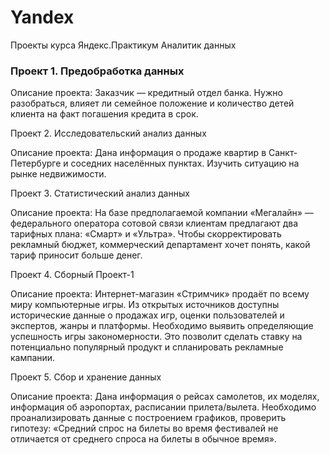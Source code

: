 # Yandex
Проекты курса Яндекс.Практикум Аналитик данных

### Проект 1. Предобработка данных

Описание проекта:
Заказчик — кредитный отдел банка. Нужно разобраться, влияет ли семейное положение и количество детей клиента на факт погашения кредита в срок.

Проект 2. Исследовательский анализ данных

Описание проекта:
Дана информация о продаже квартир в Санкт-Петербурге и соседних населённых пунктах. Изучить ситуацию на рынке недвижимости.

Проект 3. Статистический анализ данных

Описание проекта:
На базе предполагаемой компании «Мегалайн» — федерального оператора сотовой связи клиентам предлагают два тарифных плана: «Смарт» и «Ультра». Чтобы скорректировать рекламный бюджет, коммерческий департамент хочет понять, какой тариф приносит больше денег.

Проект 4. Сборный Проект-1

Описание проекта:
Интернет-магазин «Стримчик» продаёт по всему миру компьютерные игры. Из открытых источников доступны исторические данные о продажах игр, оценки пользователей и экспертов, жанры и платформы. Необходимо выявить определяющие успешность игры закономерности. Это позволит сделать ставку на потенциально популярный продукт и спланировать рекламные кампании.

Проект 5. Сбор и хранение данных

Описание проекта:
Дана информация о рейсах самолетов, их моделях, информация об аэропортах, расписании прилета/вылета. Необходимо проанализировать данные с построением графиков, проверить гипотезу: «Средний спрос на билеты во время фестивалей не отличается от среднего спроса на билеты в обычное время».
